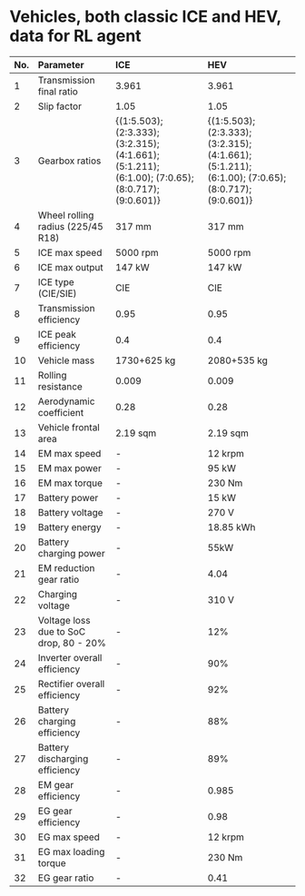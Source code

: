 # Vehicles, both classic ICE and HEV, data for RL agent

|No.| Parameter| ICE | HEV |
|:--|:---------|:----|:----|
|1  |Transmission final ratio |3.961 |3.961 |
|2  |Slip factor |1.05 |1.05 |
|3  |Gearbox ratios |{(1:5.503); (2:3.333); (3:2.315); (4:1.661); (5:1.211); (6:1.00); (7:0.65); (8:0.717); (9:0.601)} | {(1:5.503); (2:3.333); (3:2.315); (4:1.661); (5:1.211); (6:1.00); (7:0.65); (8:0.717); (9:0.601)} |
|4  |Wheel rolling radius (225/45 R18) |317 mm |317 mm |
|5  |ICE max speed |5000 rpm |5000 rpm |
|6  |ICE max output |147 kW |147 kW |
|7  |ICE type (CIE/SIE) |CIE |CIE |
|8  |Transmission efficiency |0.95 |0.95 |
|9  |ICE peak efficiency |0.4 |0.4 |
|10 |Vehicle mass |1730+625 kg |2080+535 kg |
|11 |Rolling resistance |0.009 |0.009 |
|12 |Aerodynamic coefficient |0.28 |0.28 |
|13 |Vehicle frontal area |2.19 sqm |2.19 sqm |
|14 |EM max speed |- |12 krpm |
|15 |EM max power |- |95 kW |
|16 |EM max torque |- |230 Nm |
|17 |Battery power |- |15 kW |
|18 |Battery voltage |- |270 V |
|19 |Battery energy |- |18.85 kWh |
|20 |Battery charging power |- |55kW |
|21 |EM reduction gear ratio |- |4.04 |
|22 |Charging voltage |- |310 V |
|23 |Voltage loss due to SoC drop, 80 - 20% |- |12% |
|24 |Inverter overall efficiency |- |90% |
|25 |Rectifier overall efficiency |- |92% |
|26 |Battery charging efficiency |- |88% |
|27 |Battery discharging efficiency |- |89% |
|28 |EM gear efficiency |- |0.985 |
|29 |EG gear efficiency |- |0.98 |
|30 |EG max speed |- |12 krpm |
|31 |EG max loading torque |- |230 Nm |
|32 |EG gear ratio |- |0.41 |
